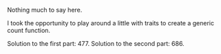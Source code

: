 Nothing much to say here.

I took the opportunity to play around a little with traits to create a generic count function.

Solution to the first part: 477.
Solution to the second part: 686.
